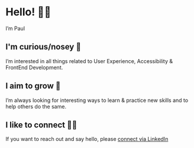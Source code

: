 # Hello! 👋🏼  
I’m Paul



## I'm curious/nosey 👀  
I’m interested in all things related to User Experience, Accessibility & FrontEnd Development.


## I aim to grow 🌱  
I’m always looking for interesting ways to learn & practice new skills and to help others do the same.


## I like to connect 👋🏼 
If you want to reach out and say hello, please [connect via LinkedIn](https://linkedin.com/in/paul-coffield)


<!---
PaulCoffield/PaulCoffield is a ✨ special ✨ repository because its `README.md` (this file) appears on your GitHub profile.
You can click the Preview link to take a look at your changes.
--->
